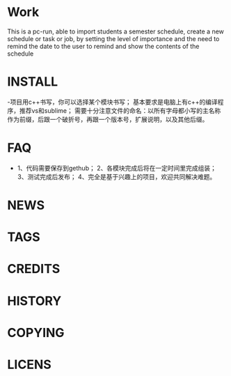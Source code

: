 # Work
This is a pc-run, able to import students a semester schedule, create a new schedule or task or job, by setting the level of importance and the need to remind the date to the user to remind and show the contents of the schedule
# INSTALL
-项目用c++书写，你可以选择某个模块书写；
基本要求是电脑上有c++的编译程序，推荐vs和sublime；
需要十分注意文件的命名：以所有字母都小写的主名称作为前缀，后跟一个破折号，再跟一个版本号，扩展说明，以及其他后缀。
# FAQ
- 1、代码需要保存到gethub；
2、各模块完成后将在一定时间里完成组装；
3、测试完成后发布；
4、完全是基于兴趣上的项目，欢迎共同解决难题。
# NEWS
# TAGS
# CREDITS

# HISTORY

# COPYING

# LICENS

